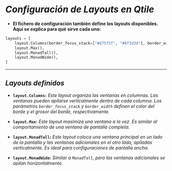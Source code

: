 <!-- Autor: Daniel Benjamin Perez Morales -->
<!-- GitHub: https://github.com/D4nitrix13 -->
<!-- Gitlab: https://gitlab.com/D4nitrix13 -->
<!-- Correo electrónico: danielperezdev@proton.me -->

# ***Configuración de Layouts en Qtile***

- **El fichero de configuración también define los layouts disponibles. Aquí se explica para qué sirve cada uno:**

```python
layouts = [
    layout.Columns(border_focus_stack=["#d75f5f", "#8f3d3d"], border_width=4),
    layout.Max(),
    layout.MonadTall(),
    layout.MonadWide(),
]
```

---

## ***Layouts definidos***

- **`layout.Columns`:** *Este layout organiza las ventanas en columnas. Las ventanas pueden apilarse verticalmente dentro de cada columna. Los parámetros `border_focus_stack` y `border_width` definen el color del borde y el grosor del borde, respectivamente.*

- **`layout.Max`:** *Este layout maximiza una ventana a la vez. Es similar al comportamiento de una ventana de pantalla completa.*

- **`layout.MonadTall`:** *Este layout coloca una ventana principal en un lado de la pantalla y las ventanas adicionales en el otro lado, apiladas verticalmente. Es ideal para configuraciones de pantalla ancha.*

- **`layout.MonadWide`:** *Similar a `MonadTall`, pero las ventanas adicionales se apilan horizontalmente.*
